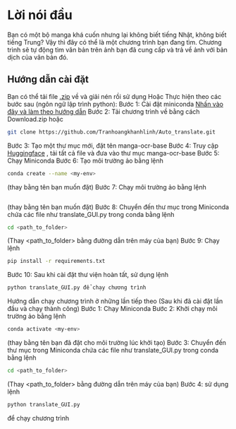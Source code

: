 # Lời nói đầu
Bạn có một bộ manga khá cuốn nhưng lại không biết tiếng Nhật, không biết tiếng Trung? Vậy thì đây có thể là một chương trình bạn đang tìm. Chương trình sẽ tự động tìm văn bản trên ảnh bạn đã cung cấp và trả về ảnh với bản dịch của văn bản đó.

## Hướng dẫn cài đặt
Bạn có thể tải file [.zip]() về và giải nén rồi sử dụng
Hoặc
Thực hiện theo các bước sau (ngôn ngữ lập trình python):
Bước 1: Cài đặt miniconda [Nhấn vào đây và làm theo hướng dẫn](https://docs.conda.io/projects/conda/en/4.6.1/user-guide/install/windows.html)
Bước 2: Tải chương trình về bằng cách Download.zip hoặc
```sh
git clone https://github.com/Tranhoangkhanhlinh/Auto_translate.git
```
Bước 3: Tạo một thư mục mới, đặt tên manga-ocr-base
Bước 4: Truy cập [Huggingface](https://huggingface.co/kha-white/manga-ocr-base/tree/main) , tải tất cả file và đưa vào thư mục manga-ocr-base
Bước 5: Chạy Miniconda
Bước 6: Tạo môi trường ảo bằng lệnh 
```sh
conda create --name <my-env> 
```
(thay <my-env> bằng tên bạn muốn đặt)
Bước 7: Chạy môi trường ảo bằng lệnh
```sh conda activate <my-env> 
```
(thay <my-env> bằng tên bạn muốn đặt)
Bước 8: Chuyển đến thư mục trong Miniconda chứa các file như translate_GUI.py trong conda bằng lệnh 
```sh
cd <path_to_folder> 
```
(Thay <path_to_folder> bằng đường dẫn trên máy của bạn)
Bước 9: Chạy lệnh 
```sh
pip install -r requirements.txt
```
Bước 10: Sau khi cài đặt thư viện hoàn tất, sử dụng lệnh 
```sh
python translate_GUI.py để chạy chương trình
```

Hướng dẫn chạy chương trình ở những lần tiếp theo (Sau khi đã cài đặt lần đầu và chạy thành công)
Bước 1: Chạy Miniconda
Bước 2: Khởi chạy môi trường ảo bằng lệnh 
```sh
conda activate <my-env> 
```
(thay <my-env> bằng tên bạn đã đặt cho môi trường lúc khởi tạo)
Bước 3: Chuyển đến thư mục trong Miniconda chứa các file như translate_GUI.py trong conda bằng lệnh 
```sh
cd <path_to_folder> 
```
(Thay <path_to_folder> bằng đường dẫn trên máy của bạn)
Bước 4: sử dụng lệnh 
```sh
python translate_GUI.py 
```
để chạy chương trình